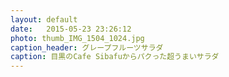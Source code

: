```yaml
---
layout: default
date:   2015-05-23 23:26:12
photo: thumb_IMG_1504_1024.jpg
caption_header: グレープフルーツサラダ
caption: 目黒のCafe Sibafuからパクった超うまいサラダ
---
```

